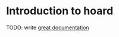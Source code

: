 # Introduction to hoard

TODO: write [great documentation](http://jacobian.org/writing/what-to-write/)
